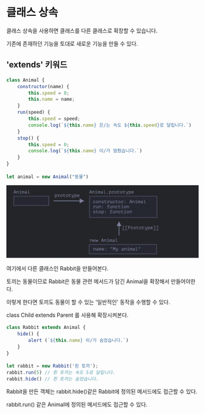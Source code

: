 # 클래스 상속

클래스 상속을 사용하면 클래스를 다른 클래스로 확장할 수 있습니다.

기존에 존재하던 기능을 토대로 새로운 기능을 만들 수 있다.

## 'extends' 키워드

```javascript
class Animal {
    constructor(name) {
        this.speed = 0;
        this.name = name;
    }
    run(speed) {
        this.speed = speed;
        console.log(`${this.name} 은/는 속도 ${this.speed}로 달립니다.`)
    }
    stop() {
        this.speed = 0;
        console.log(`${this.name} 이/가 멈췄습니다.`)
    }
}

let animal = new Animal("동물")
```

![screensh](./../img/스크린샷%202022-11-17%20오후%208.02.00.png)


여기에서 다른 클래스인 Rabbit을 만들어본다.

토끼는 동물이므로 Rabbit은 동물 관련 메서드가 담긴 Animal을 확장해서 만들어야한다.

이렇게 한다면 토끼도 동물이 할 수 있는 '일반적인' 동작을 수행할 수 있다.

class Child extends Parent 를 사용해 확장시켜본다.

```javascript
class Rabbit extends Animal {
    hide() {
        alert (`${this.name} 이/가 숨었습니다.`)
    }
}

let rabbit = new Rabbit('흰 토끼');
rabbit.run(5) // 흰 토끼는 속도 5로 달립니다.
rabbit.hide() // 흰 토끼는 숨었습니다.
```


Rabbit을 만든 객체는 rabbit.hide()같은 Rabbit에 정의된 메서드에도 접근할 수 있다.

rabbit.run() 같은 Animal에 정의된 메서드에도 접근할 수 있다.


